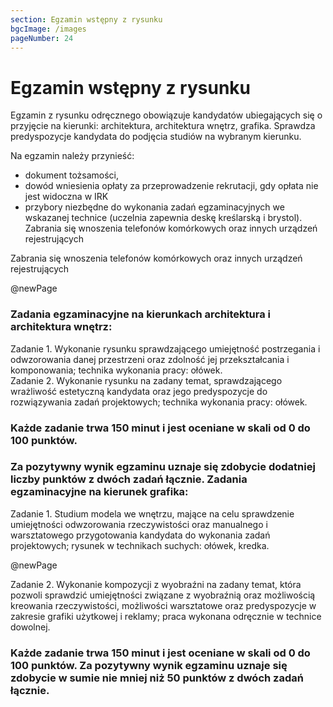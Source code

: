 ```yaml
---
section: Egzamin wstępny z rysunku
bgcImage: /images
pageNumber: 24
---
```


# Egzamin wstępny z rysunku

Egzamin z rysunku odręcznego obowiązuje kandydatów ubiegających się o przyjęcie na kierunki: architektura, architektura wnętrz, grafika. Sprawdza predyspozycje kandydata do podjęcia studiów
na wybranym kierunku.

Na egzamin należy przynieść:

- dokument tożsamości,
- dowód wniesienia opłaty za przeprowadzenie rekrutacji, gdy opłata nie jest widoczna w IRK
- przybory niezbędne do wykonania zadań egzaminacyjnych we wskazanej technice (uczelnia zapewnia deskę
  kreślarską i brystol). Zabrania się wnoszenia telefonów komórkowych oraz innych urządzeń rejestrujących

Zabrania się wnoszenia telefonów komórkowych oraz innych urządzeń rejestrujących

@newPage

### Zadania egzaminacyjne na kierunkach architektura i architektura wnętrz:

Zadanie 1. Wykonanie rysunku sprawdzającego umiejętność postrzegania i odwzorowania danej przestrzeni
oraz zdolność jej przekształcania i komponowania; technika wykonania pracy: ołówek.  
Zadanie 2. Wykonanie rysunku na zadany temat, sprawdzającego wrażliwość estetyczną kandydata oraz jego predyspozycje do rozwiązywania zadań projektowych; technika wykonania pracy: ołówek.

### Każde zadanie trwa 150 minut i jest oceniane w skali od 0 do 100 punktów.

### Za pozytywny wynik egzaminu uznaje się zdobycie dodatniej liczby punktów z dwóch zadań łącznie. Zadania egzaminacyjne na kierunek grafika:

Zadanie 1. Studium modela we wnętrzu, mające na celu sprawdzenie umiejętności odwzorowania rzeczywistości oraz manualnego i warsztatowego przygotowania kandydata do wykonania zadań projektowych; rysunek w technikach suchych: ołówek, kredka.

@newPage

Zadanie 2. Wykonanie kompozycji z wyobraźni na zadany temat, która pozwoli sprawdzić umiejętności
związane z wyobraźnią oraz możliwością kreowania rzeczywistości, możliwości warsztatowe oraz predyspozycje w zakresie grafiki użytkowej i reklamy; praca wykonana odręcznie w technice dowolnej.

### Każde zadanie trwa 150 minut i jest oceniane w skali od 0 do 100 punktów. Za pozytywny wynik egzaminu uznaje się zdobycie w sumie nie mniej niż 50 punktów z dwóch zadań łącznie.
